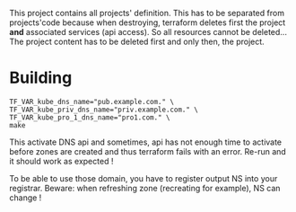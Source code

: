 This project contains all projects' definition.
This has to be separated from projects'code because when destroying, terraform deletes first the project **and** associated services (api access). So all resources cannot be deleted...
The project content has to be deleted first and only then, the project.

# Building

```
TF_VAR_kube_dns_name="pub.example.com." \
TF_VAR_kube_priv_dns_name="priv.example.com." \
TF_VAR_kube_pro_1_dns_name="pro1.com." \
make
```

This activate DNS api and sometimes, api has not enough time to activate before zones are created and thus terraform fails with an error. Re-run and it should work as expected !

To be able to use those domain, you have to register output NS into your registrar.
Beware: when refreshing zone (recreating for example), NS can change !
